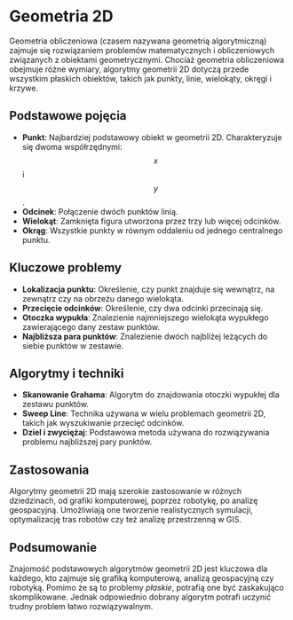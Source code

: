 # Geometria 2D

Geometria obliczeniowa (czasem nazywana geometrią algorytmiczną) zajmuje się rozwiązaniem problemów matematycznych i obliczeniowych związanych z obiektami geometrycznymi. Chociaż geometria obliczeniowa obejmuje różne wymiary, algorytmy geometrii 2D dotyczą przede wszystkim płaskich obiektów, takich jak punkty, linie, wielokąty, okręgi i krzywe.

## Podstawowe pojęcia

- **Punkt**: Najbardziej podstawowy obiekt w geometrii 2D. Charakteryzuje się dwoma współrzędnymi: $$x$$ i $$y$$.
- **Odcinek**: Połączenie dwóch punktów linią.
- **Wielokąt**: Zamknięta figura utworzona przez trzy lub więcej odcinków.
- **Okrąg**: Wszystkie punkty w równym oddaleniu od jednego centralnego punktu.

## Kluczowe problemy

- **Lokalizacja punktu**: Określenie, czy punkt znajduje się wewnątrz, na zewnątrz czy na obrzeżu danego wielokąta.
- **Przecięcie odcinków**: Określenie, czy dwa odcinki przecinają się.
- **Otoczka wypukła**: Znalezienie najmniejszego wielokąta wypukłego zawierającego dany zestaw punktów.
- **Najbliższa para punktów**: Znalezienie dwóch najbliżej leżących do siebie punktów w zestawie.

## Algorytmy i techniki

- **Skanowanie Grahama**: Algorytm do znajdowania otoczki wypukłej dla zestawu punktów.
- **Sweep Line**: Technika używana w wielu problemach geometrii 2D, takich jak wyszukiwanie przecięć odcinków.
- **Dziel i zwyciężaj**: Podstawowa metoda używana do rozwiązywania problemu najbliższej pary punktów.

## Zastosowania

Algorytmy geometrii 2D mają szerokie zastosowanie w różnych dziedzinach, od grafiki komputerowej, poprzez robotykę, po analizę geospacyjną. Umożliwiają one tworzenie realistycznych symulacji, optymalizację tras robotów czy też analizę przestrzenną w GIS.

## Podsumowanie

Znajomość podstawowych algorytmów geometrii 2D jest kluczowa dla każdego, kto zajmuje się grafiką komputerową, analizą geospacyjną czy robotyką. Pomimo że są to problemy *płaskie*, potrafią one być zaskakująco skomplikowane. Jednak odpowiednio dobrany algorytm potrafi uczynić trudny problem łatwo rozwiązywalnym.
